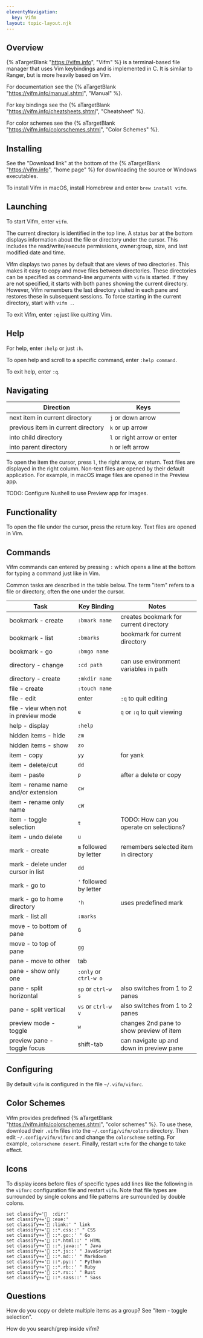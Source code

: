 ```yaml
---
eleventyNavigation:
  key: Vifm
layout: topic-layout.njk
---
```


## Overview

{% aTargetBlank "https://vifm.info", "Vifm" %}
is a terminal-based file manager that uses Vim keybindings
and is implemented in C.
It is similar to Ranger, but is more heavily based on Vim.

For documentation see the
{% aTargetBlank "https://vifm.info/manual.shtml", "Manual" %}.

For key bindings see the
{% aTargetBlank "https://vifm.info/cheatsheets.shtml", "Cheatsheet" %}.

For color schemes see the
{% aTargetBlank "https://vifm.info/colorschemes.shtml", "Color Schemes" %}.

## Installing

See the "Download link" at the bottom of the
{% aTargetBlank "https://vifm.info", "home page" %}
for downloading the source or Windows executables.

To install Vifm in macOS, install Homebrew and enter `brew install vifm`.

## Launching

To start Vifm, enter `vifm`.

The current directory is identified in the top line.
A status bar at the bottom displays information
about the file or directory under the cursor.
This includes the read/write/execute permissions, owner:group,
size, and last modified date and time.

Vifm displays two panes by default that are views of two directories.
This makes it easy to copy and move files between directories.
These directories can be specified as
command-line arguments with `vifm` is started.
If they are not specified, it starts with
both panes showing the current directory.
However, Vifm remembers the last directory visited in each pane
and restores these in subsequent sessions.
To force starting in the current directory, start with `vifm .`.

To exit Vifm, enter `:q` just like quitting Vim.

## Help

For help, enter `:help` or just `:h`.

To open help and scroll to a specific command, enter `:help command`.

To exit help, enter `:q`.

## Navigating

| Direction                          | Keys                        |
| ---------------------------------- | --------------------------- |
| next item in current directory     | `j` or down arrow           |
| previous item in current directory | `k` or up arrow             |
| into child directory               | `l` or right arrow or enter |
| into parent directory              | `h` or left arrow           |

To open the item the cursor,
press `l`, the right arrow, or return.
Text files are displayed in the right column.
Non-text files are opened by their default application.
For example, in macOS image files are opened in the Preview app.

TODO: Configure Nushell to use Preview app for images.

## Functionality

To open the file under the cursor, press the return key.
Text files are opened in Vim.

## Commands

Vifm commands can entered by pressing `:` which
opens a line at the bottom for typing a command just like in Vim.

Common tasks are described in the table below.
The term "item" refers to a file or directory, often the one under the cursor.

| Task                                 | Key Binding            | Notes                                    |
| ------------------------------------ | ---------------------- | ---------------------------------------- |
| bookmark - create                    | `:bmark name`          | creates bookmark for current directory   |
| bookmark - list                      | `:bmarks`              | bookmark for current directory           |
| bookmark - go                        | `:bmgo name`           |                                          |
| directory - change                   | `:cd path`             | can use environment variables in path    |
| directory - create                   | `:mkdir name`          |                                          |
| file - create                        | `:touch name`          |                                          |
| file - edit                          | enter                  | `:q` to quit editing                     |
| file - view when not in preview mode | `e`                    | `q` or `:q` to quit viewing              |
| help - display                       | `:help`                |                                          |
| hidden items - hide                  | `zm`                   |                                          |
| hidden items - show                  | `zo`                   |                                          |
| item - copy                          | `yy`                   | for yank                                 |
| item - delete/cut                    | `dd`                   |                                          |
| item - paste                         | `p`                    | after a delete or copy                   |
| item - rename name and/or extension  | `cw`                   |                                          |
| item - rename only name              | `cW`                   |                                          |
| item - toggle selection              | `t`                    | TODO: How can you operate on selections? |
| item - undo delete                   | `u`                    |                                          |
| mark - create                        | `m` followed by letter | remembers selected item in directory     |
| mark - delete under cursor in list   | `dd`                   |                                          |
| mark - go to                         | `'` followed by letter |                                          |
| mark - go to home directory          | `'h`                   | uses predefined mark                     |
| mark - list all                      | `:marks`               |                                          |
| move - to bottom of pane             | `G`                    |                                          |
| move - to top of pane                | `gg`                   |                                          |
| pane - move to other                 | tab                    |                                          |
| pane - show only one                 | `:only` or `ctrl-w o`  |                                          |
| pane - split horizontal              | `sp` or `ctrl-w s`     | also switches from 1 to 2 panes          |
| pane - split vertical                | `vs` or `ctrl-w v`     | also switches from 1 to 2 panes          |
| preview mode - toggle                | `w`                    | changes 2nd pane to show preview of item |
| preview pane - toggle focus          | shift-tab              | can navigate up and down in preview pane |

## Configuring

By default `vifm` is configured in the file `~/.vifm/vifmrc`.

## Color Schemes

Vifm provides predefined
{% aTargetBlank "https://vifm.info/colorschemes.shtml", "color schemes" %}.
To use these, download their `.vifm` files
into the `~/.config/vifm/colors` directory.
Then edit `~/.config/vifm/vifmrc` and change the `colorscheme` setting.
For example, `colorscheme desert`.
Finally, restart `vifm` for the change to take effect.

## Icons

To display icons before files of specific types
add lines like the following in the `vifmrc` configuration file
and restart `vifm`.
Note that file types are surrounded by single colons
and file patterns are surrounded by double colons.

```text
set classify='  :dir:'
set classify+='🏃 :exe:'
set classify+=' :link:' " link
set classify+=' ::*.css::' " CSS
set classify+=' ::*.go::' " Go
set classify+=' ::*.html::' " HTML
set classify+=' ::*.java::' " Java
set classify+=' ::*.js::' " JavaScript
set classify+=' ::*.md::' " Markdown
set classify+=' ::*.py::' " Python
set classify+=' ::*.rb::' " Ruby
set classify+=' ::*.rs::' " Rust
set classify+=' ::*.sass::' " Sass
```

## Questions

How do you copy or delete multiple items as a group?
See "item - toggle selection".

How do you search/grep inside vifm?
